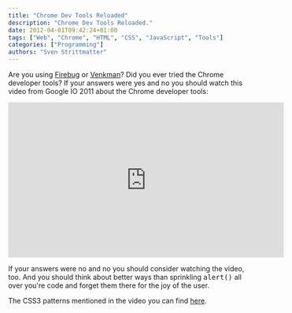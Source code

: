 ```yaml
---
title: "Chrome Dev Tools Reloaded"
description: "Chrome Dev Tools Reloaded."
date: 2012-04-01T09:42:24+01:00
tags: ["Web", "Chrome", "HTML", "CSS", "JavaScript", "Tools"]
categories: ["Programming"]
authors: "Sven Strittmatter"
---
```


Are  you using  [Firebug][1]  or [Venkman][2]?  Did you  ever  tried the  Chrome
developer tools?  If your answers  were yes and no  you should watch  this video
from Google IO 2011 about the Chrome developer tools:

<iframe width="560" height="315" src="http://www.youtube.com/embed/N8SS-rUEZPg" frameborder="0" allowfullscreen></iframe>

If your answers were no and no  you should consider watching the video, too. And
you should think  about better ways than sprinkling  <kbd>alert()</kbd> all over
you're code and forget them there for the joy of the user.

The CSS3 patterns mentioned in the video you can find [here][3].

[1]: http://getfirebug.com/
[2]: https://developer.mozilla.org/en/Venkman
[3]: http://lea.verou.me/css3patterns/